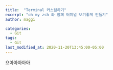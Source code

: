 ```yaml
---
title:  "Terminal 커스텀하기"
excerpt: "oh my zsh 와 함께 터미널 보기좋게 만들기"
author: maggi

categories:
  - Git
tags:
  - Git
last_modified_at: 2020-11-20T13:45:00-05:00
---
```


으아아아아아